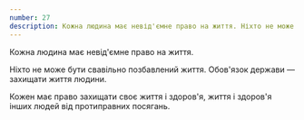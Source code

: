```yaml
---
number: 27
description: Кожна людина має невід'ємне право на життя. Ніхто не може бути свавільно позбавлений життя. Обов'язок держави — захищати життя людини. Кожен має право захищати своє життя і здоров'я, життя і здоров'я інших людей від протиправних посягань.
---
```


Кожна людина має невід'ємне право на життя.

Ніхто не може бути свавільно позбавлений життя. Обов'язок держави — захищати життя людини.

Кожен має право захищати своє життя і здоров'я, життя і здоров'я інших людей від протиправних посягань.
